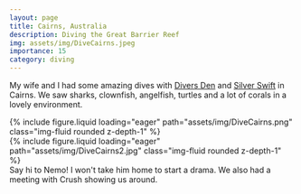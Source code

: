 ```yaml
---
layout: page
title: Cairns, Australia
description: Diving the Great Barrier Reef
img: assets/img/DiveCairns.jpeg
importance: 15
category: diving
---
```


My wife and I had some amazing dives with [Divers Den](https://www.diversden.com.au/) and [Silver Swift](https://www.silverseries.com.au/silverswift-cairns/) in Cairns. We saw sharks, clownfish, angelfish, turtles and a lot of corals in a lovely environment.

<div class="row mt-3">
    <div class="col-sm mt-3 mt-md-0">
        {% include figure.liquid loading="eager" path="assets/img/DiveCairns.png" class="img-fluid rounded z-depth-1" %}
    </div>
    <div class="col-sm mt-3 mt-md-0">
        {% include figure.liquid loading="eager" path="assets/img/DiveCairns2.jpg" class="img-fluid rounded z-depth-1" %}
    </div>
</div>
<div class="caption">
    Say hi to Nemo! I won't take him home to start a drama. We also had a meeting with Crush showing us around.
</div>
